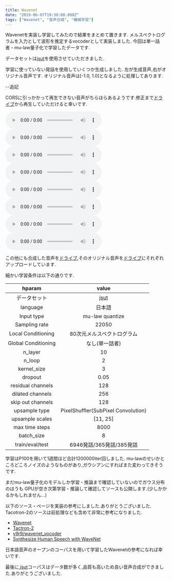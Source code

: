 ```yaml
---
title: Wavenet
date: "2019-06-07T19:30:00.000Z"
tags: ["Wavenet", "音声合成", "機械学習"]
---
```


Wavenetを実装し学習してみたので結果をまとめて置きます.
メルスペクトログラムを入力として波形を推定するvocoderとして実装しました.
今回は単一話者・mu-law量子化で学習したデータです.

データセットは[jsut](https://sites.google.com/site/shinnosuketakamichi/publication/jsut)を使用させていただきました.

学習に使っていない発話を使用していくつか生成しました.
左が生成音声,右がオリジナル音声です.
オリジナル音声は[-1.0, 1.0]となるように処理してあります.

--追記

CORSに引っかかって再生できない音声がちらほらあるようです.修正まで[ドライブ](https://drive.google.com/drive/folders/1znsRL5HgBGO5L4aNPWIYsGr4neWXS_e8?usp=sharing)から再生していただけると幸いです.


<div>
<audio src="https://drive.google.com/uc?export=download&id=1q-kjPjur5AGBdjwvweYv8ZsfymXX7MHr" controls></audio>
<audio src="https://drive.google.com/uc?export=download&id=1Qrx0jwNCUXfPP3dHAJtE-kKGQTVLufxt" controls></audio>
</div>
<div>
<audio src="https://drive.google.com/uc?export=download&id=1n_iCDYQX2qd4hlLCUK1mee7yN-cxhOyt" controls></audio>
<audio src="https://drive.google.com/uc?export=download&id=1KFndd6tSdCJYVg10DeUo2KVxCmIC5keq" controls></audio>
</div>
<div>
<audio src="https://drive.google.com/uc?export=download&id=1GBXOO3RC-BgCsLgK8c46bhJmVBVHnpkj" controls></audio>
<audio src="https://drive.google.com/uc?export=download&id=17hWbBmbUlgBaLG0LKsfVttXEsfQ181xH" controls></audio>
</div>
<div>
<audio src="https://drive.google.com/uc?export=download&id=1a2LoRMhP1DzOtf6mqzrkiQdpI1MzhZuV" controls></audio>
<audio src="https://drive.google.com/uc?export=download&id=1NUQQJ59K89I2HbXe7NueQmTh2SVq90xC" controls></audio>
</div>

この他にも合成した音声を[ドライブ](https://drive.google.com/drive/folders/1znsRL5HgBGO5L4aNPWIYsGr4neWXS_e8?usp=sharing),そのオリジナル音声を[ドライブ](https://drive.google.com/drive/folders/1-RMd-9ASlxATIFY-Rjc0bofBRHpAwDAA?usp=sharing)にそれぞれアップロードしています.

細かい学習条件は以下の通りです.

| hparam | value |
|:---------------:|:----------------:|
| データセット | [jsut](https://sites.google.com/site/shinnosuketakamichi/publication/jsut) |
| language | 日本語 |
| Input type | mu-law quantize |
| Sampling rate | 22050 |
| Local Conditioning | 80次元メルスペクトログラム |
| Global Conditioning | なし(単一話者) |
| n_layer | 10 |
| n_loop | 2 |
| kernel_size| 3 |
| dropout | 0.05 |
| residual channels | 128 |
| dilated channels | 256 |
| skip out channels | 128 |
| upsample type  | PixelShuffler(SubPixel Convolution) |
| upsample scales | [11, 25] |
| max time steps| 8000 |
| batch_size | 8 |
| train/eval/test | 6946発話/365発話/385発話 |

学習はP100を用いて1週間ほど合計1200000iter回しました.
mu-lawのせいかところどころノイズのようなものがあり,ガウシアンにすればまた変わってきそうです.

まだmu-law量子化のモデルしか学習・推論まで確認していないのでガウス分布のほうも
GPUが空き次第学習・推論して確認してソースも公開します.(少しかかるかもしれません…)

以下のソース・ページを実装の参考にしました.ありがとうございました.
Tacotron-2のソースは前処理なども含めて非常に参考になりました.

- [Wavenet](https://arxiv.org/abs/1609.03499)
- [Tactron-2](https://github.com/Rayhane-mamah/Tacotron-2)
- [y9r9/wavenet_vocoder](https://github.com/r9y9/wavenet_vocoder)
- [Synthesize Human Speech with WaveNet](https://chainer-colab-notebook.readthedocs.io/ja/latest/notebook/official_example/wavenet.html)

日本語音声のオープンのコーパスを用いて学習したWavenetの参考になれば幸いです.

最後に,[jsut](https://sites.google.com/site/shinnosuketakamichi/publication/jsut)コーパスはデータ数が多く,品質も高いため良い音声合成ができました.ありがとうございました.

